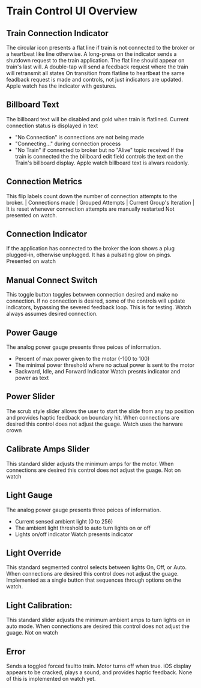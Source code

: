 #  Train Control UI Overview

## Train Connection Indicator
The circular icon presents a flat line if train is not connected to the broker or a heartbeat like line otherwise.
A long-press on the indicator sends a shutdown request to the train application. The flat line should appear on train's last will.
A double-tap will send a feedback request where the train will retransmit all states
On transition from flatline to heartbeat the same feadback request is made and controls, not just indicators are updated.
Apple watch has the indicator with gestures.

## Billboard Text 
The billboard text will be disabled and gold when train is flatlined. Current connection status is displayed in text
* "No Connection" is connections are not being made
* "Connecting..." during connection process
* "No Train" if connected to broker but no "Alive" topic received
If the train is connected the the billboard edit field controls the text on the Train's billboard display.
Apple watch billboard text is alwars readonly.

## Connection Metrics
This flip labels count down the number of connection attempts to the broker.
| Connections made | Grouped Attempts | Current Group's Iteration |
It is reset whenever connection attempts are manually restarted
Not presented on watch.

## Connection Indicator
If the application has connected to the broker the icon shows a plug plugged-in, otherwise unplugged. It has a pulsating glow on pings.
Presented on watch

## Manual Connect Switch
This toggle button toggles betwwen connection desired and make no connection. If no connection is desired, some of the controls will update indicators, bypassing the severed feedback loop. This is for testing. 
Watch always assumes desired connection.

## Power Gauge
The analog power gauge presents three peices of information.
* Percent of max power given to the motor (-100 to 100)
* The minimal power threshold where no actual power is sent to the motor
* Backward, Idle, and Forward Indicator
Watch presnts indicator and power as text

## Power Slider
The scrub style slider allows the user to start the slide from any tap position and provides haptic feedback on boundary hit. When connections are desired this control does not adjust the guage.
Watch uses the harware crown

## Calibrate Amps Slider
This standard slider adjusts the minimum amps for the motor.  When connections are desired this control does not adjust the guage.
Not on watch

## Light Gauge
The analog power gauge presents three peices of information.
* Current sensed ambient light (0 to 256)
* The ambient light threshold to auto turn lights on or off
* Lights on/off indicator
Watch presents indicator

## Light Override
This standard segmented control selects between lights On, Off, or Auto.  When connections are desired this control does not adjust the guage.
Implemented as a single button that sequences through options on the watch.

## Light Calibration:
This standard slider adjusts the minimum ambient amps to turn lights on in auto mode. When connections are desired this control does not adjust the guage.
Not on watch

## Error
Sends a toggled forced faultto train. Motor turns off when true. iOS display appears to be cracked, plays a sound, and provides haptic feedback.
None of this is implemented on watch yet.
